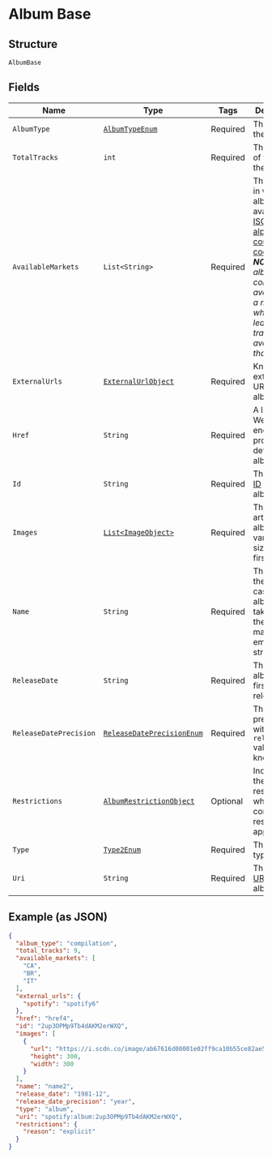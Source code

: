 
# Album Base

## Structure

`AlbumBase`

## Fields

| Name | Type | Tags | Description | Getter | Setter |
|  --- | --- | --- | --- | --- | --- |
| `AlbumType` | [`AlbumTypeEnum`](../../doc/models/album-type-enum.md) | Required | The type of the album. | AlbumTypeEnum getAlbumType() | setAlbumType(AlbumTypeEnum albumType) |
| `TotalTracks` | `int` | Required | The number of tracks in the album. | int getTotalTracks() | setTotalTracks(int totalTracks) |
| `AvailableMarkets` | `List<String>` | Required | The markets in which the album is available: [ISO 3166-1 alpha-2 country codes](http://en.wikipedia.org/wiki/ISO_3166-1_alpha-2). _**NOTE**: an album is considered available in a market when at least 1 of its tracks is available in that market._ | List<String> getAvailableMarkets() | setAvailableMarkets(List<String> availableMarkets) |
| `ExternalUrls` | [`ExternalUrlObject`](../../doc/models/external-url-object.md) | Required | Known external URLs for this album. | ExternalUrlObject getExternalUrls() | setExternalUrls(ExternalUrlObject externalUrls) |
| `Href` | `String` | Required | A link to the Web API endpoint providing full details of the album. | String getHref() | setHref(String href) |
| `Id` | `String` | Required | The [Spotify ID](/documentation/web-api/concepts/spotify-uris-ids) for the album. | String getId() | setId(String id) |
| `Images` | [`List<ImageObject>`](../../doc/models/image-object.md) | Required | The cover art for the album in various sizes, widest first. | List<ImageObject> getImages() | setImages(List<ImageObject> images) |
| `Name` | `String` | Required | The name of the album. In case of an album takedown, the value may be an empty string. | String getName() | setName(String name) |
| `ReleaseDate` | `String` | Required | The date the album was first released. | String getReleaseDate() | setReleaseDate(String releaseDate) |
| `ReleaseDatePrecision` | [`ReleaseDatePrecisionEnum`](../../doc/models/release-date-precision-enum.md) | Required | The precision with which `release_date` value is known. | ReleaseDatePrecisionEnum getReleaseDatePrecision() | setReleaseDatePrecision(ReleaseDatePrecisionEnum releaseDatePrecision) |
| `Restrictions` | [`AlbumRestrictionObject`](../../doc/models/album-restriction-object.md) | Optional | Included in the response when a content restriction is applied. | AlbumRestrictionObject getRestrictions() | setRestrictions(AlbumRestrictionObject restrictions) |
| `Type` | [`Type2Enum`](../../doc/models/type-2-enum.md) | Required | The object type. | Type2Enum getType() | setType(Type2Enum type) |
| `Uri` | `String` | Required | The [Spotify URI](/documentation/web-api/concepts/spotify-uris-ids) for the album. | String getUri() | setUri(String uri) |

## Example (as JSON)

```json
{
  "album_type": "compilation",
  "total_tracks": 9,
  "available_markets": [
    "CA",
    "BR",
    "IT"
  ],
  "external_urls": {
    "spotify": "spotify6"
  },
  "href": "href4",
  "id": "2up3OPMp9Tb4dAKM2erWXQ",
  "images": [
    {
      "url": "https://i.scdn.co/image/ab67616d00001e02ff9ca10b55ce82ae553c8228\n",
      "height": 300,
      "width": 300
    }
  ],
  "name": "name2",
  "release_date": "1981-12",
  "release_date_precision": "year",
  "type": "album",
  "uri": "spotify:album:2up3OPMp9Tb4dAKM2erWXQ",
  "restrictions": {
    "reason": "explicit"
  }
}
```

